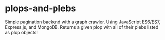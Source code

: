 # plops-and-plebs

Simple pagination backend with a graph crawler. Using JavaScript ES6/ES7, Express.js, and MongoDB.
Returns a given plop with all of their plebs listed as plop objects!
